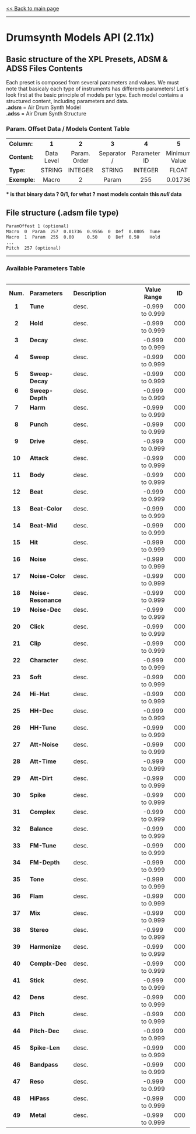 [<< Back to main page](/../..)

---

# Drumsynth Models API (2.11x)

## Basic structure of the XPL Presets, ADSM & ADSS Files Contents

Each preset is composed from several parameters and values. We must note that basicaly each type of instruments has differents parameters! Let´s look first at the basic principle of models per type. Each model contains a structured content, including parameters and data.<br>
**.adsm** = Air Drum Synth Model<br>
**.adss** = Air Drum Synth Structure

<table>
 <tr><H3>Param. Offset Data / Models Content Table</h3></tr>
<tr>
<th align="left", width="120">Column:</th>
<th align="center", width="60">1</th>
<th align="center", width="60">2</th>
<th align="center", width="60">3</th>
<th align="center", width="60">4</th>
<th align="center", width="120">5</th>
<th align="center", width="120">6</th>
<th align="center", width="60">7</th>
<th align="center", width="60">8</th>
<th align="center", width="120">9</th>
<th align="center", width="60">10</th>
</tr>
<tr>
 <td><b>Content:</b></td>
 <td align="center">Data Level</td>
 <td align="center">Param. Order</td>
 <td align="center">Separator /</td>
 <td align="center">Parameter ID</td>
 <td align="center">Minimum Value</td>
 <td align="center">Maximum Value</td>
 <td align="center">Null</td>
 <td align="center">Separator /</td>
 <td align="center">Default Value</td>
 <td align="center">Param. Name</td>
</tr>
<tr>
 <td><b>Type:</b></td>
 <td align="center">STRING</td>
 <td align="center">INTEGER</td>
 <td align="center">STRING</td>
 <td align="center">INTEGER</td>
 <td align="center">FLOAT</td>
 <td align="center">FLOAT</td>
 <td align="center">INTEGER</td>
 <td align="center">STRING</td>
 <td align="center">FLOAT</td>
 <td align="center">STRING</td>
</tr>
 <tr>
 <td><b>Exemple:</b></td>
 <td align="center">Macro</td>
 <td align="center">2</td>
 <td align="center">Param</td>
 <td align="center">255</td>
 <td align="center">0.01736</td>
 <td align="center">0.9556</td>
 <td align="center">0</td>
 <td align="center">Def</td>
 <td align="center">0.50</td>
 <td align="center">Hold</td>
</tr>
<table>

 <b>* is that binary data ? 0/1, for what ? most models contain this <i>null</i> data</b>
 
 
## File structure (.adsm file type)
  
```diff 
ParamOffest 1 (optional)
Macro  0  Param  257  0.01736  0.9556  0  Def  0.0805  Tune
Macro  1  Param  255  0.00     0.50    0  Def  0.50    Hold
...
Pitch  257 (optional)
```

 ---

### Available Parameters Table

<table>
<tr>
<th align="center", width="20">Num.</th>
<th align="left", width="180">Parameters</th>
<th align="left", width="600">Description</th>
<th align="center", width="180">Value Range</th>
<th align="center", width="90">ID</th>
</tr>
<tr>
 <td  align="center", valign="top"><b>1</b></td><td  valign="top"><b>Tune</b></td>
 <td align="left"  valign="top">desc.</td><td align="center"  valign="top">-0.999 to 0.999</td><td align="center"  valign="top">000</td>
</tr>
<tr>
 <td  align="center", valign="top"><b>2</b></td><td  valign="top"><b>Hold</b></td>
 <td align="left"  valign="top">desc.</td><td align="center"  valign="top">-0.999 to 0.999</td><td align="center"  valign="top">000</td>
</tr>
<tr>
 <td  align="center", valign="top"><b>3</b></td><td  valign="top"><b>Decay</b></td>
 <td align="left"  valign="top">desc.</td><td align="center"  valign="top">-0.999 to 0.999</td><td align="center"  valign="top">000</td>
</tr>
<tr>
 <td  align="center", valign="top"><b>4</b></td><td  valign="top"><b>Sweep</b></td>
 <td align="left"  valign="top">desc.</td><td align="center"  valign="top">-0.999 to 0.999</td><td align="center"  valign="top">000</td>
</tr>
<tr>
 <td  align="center", valign="top"><b>5</b></td><td  valign="top"><b>Sweep-Decay</b></td>
 <td align="left"  valign="top">desc.</td><td align="center"  valign="top">-0.999 to 0.999</td><td align="center"  valign="top">000</td>
</tr>
<tr>
 <td  align="center", valign="top"><b>6</b></td><td  valign="top"><b>Sweep-Depth</b></td>
 <td align="left"  valign="top">desc.</td><td align="center"  valign="top">-0.999 to 0.999</td><td align="center"  valign="top">000</td>
</tr>
<tr>
 <td  align="center", valign="top"><b>7</b></td><td  valign="top"><b>Harm</b></td>
 <td align="left"  valign="top">desc.</td><td align="center"  valign="top">-0.999 to 0.999</td><td align="center"  valign="top">000</td>
</tr>
<tr>
 <td  align="center", valign="top"><b>8</b></td><td  valign="top"><b>Punch</b></td>
 <td align="left"  valign="top">desc.</td><td align="center"  valign="top">-0.999 to 0.999</td><td align="center"  valign="top">000</td>
</tr>
<tr>
 <td  align="center", valign="top"><b>9</b></td><td  valign="top"><b>Drive</b></td>
 <td align="left"  valign="top">desc.</td><td align="center"  valign="top">-0.999 to 0.999</td><td align="center"  valign="top">000</td>
</tr>
<tr>
 <td  align="center", valign="top"><b>10</b></td><td  valign="top"><b>Attack</b></td>
 <td align="left"  valign="top">desc.</td><td align="center"  valign="top">-0.999 to 0.999</td><td align="center"  valign="top">000</td>
</tr>
<tr>
 <td  align="center", valign="top"><b>11</b></td><td  valign="top"><b>Body</b></td>
 <td align="left"  valign="top">desc.</td><td align="center"  valign="top">-0.999 to 0.999</td><td align="center"  valign="top">000</td>
</tr>
<tr>
 <td  align="center", valign="top"><b>12</b></td><td  valign="top"><b>Beat</b></td>
 <td align="left"  valign="top">desc.</td><td align="center"  valign="top">-0.999 to 0.999</td><td align="center"  valign="top">000</td>
</tr>
<tr>
 <td  align="center", valign="top"><b>13</b></td><td  valign="top"><b>Beat-Color</b></td>
 <td align="left"  valign="top">desc.</td><td align="center"  valign="top">-0.999 to 0.999</td><td align="center"  valign="top">000</td>
</tr>
<tr>
 <td  align="center", valign="top"><b>14</b></td><td  valign="top"><b>Beat-Mid</b></td>
 <td align="left"  valign="top">desc.</td><td align="center"  valign="top">-0.999 to 0.999</td><td align="center"  valign="top">000</td>
</tr>
<tr>
 <td  align="center", valign="top"><b>15</b></td><td  valign="top"><b>Hit</b></td>
 <td align="left"  valign="top">desc.</td><td align="center"  valign="top">-0.999 to 0.999</td><td align="center"  valign="top">000</td>
</tr>
<tr>
 <td  align="center", valign="top"><b>16</b></td><td  valign="top"><b>Noise</b></td>
 <td align="left"  valign="top">desc.</td><td align="center"  valign="top">-0.999 to 0.999</td><td align="center"  valign="top">000</td>
</tr>
<tr>
 <td  align="center", valign="top"><b>17</b></td><td  valign="top"><b>Noise-Color</b></td>
 <td align="left"  valign="top">desc.</td><td align="center"  valign="top">-0.999 to 0.999</td><td align="center"  valign="top">000</td>
</tr>
<tr>
 <td  align="center", valign="top"><b>18</b></td><td  valign="top"><b>Noise-Resonance</b></td>
 <td align="left"  valign="top">desc.</td><td align="center"  valign="top">-0.999 to 0.999</td><td align="center"  valign="top">000</td>
</tr>
<tr>
 <td  align="center", valign="top"><b>19</b></td><td  valign="top"><b>Noise-Dec</b></td>
 <td align="left"  valign="top">desc.</td><td align="center"  valign="top">-0.999 to 0.999</td><td align="center"  valign="top">000</td>
</tr>
<tr>
 <td  align="center", valign="top"><b>20</b></td><td  valign="top"><b>Click</b></td>
 <td align="left"  valign="top">desc.</td><td align="center"  valign="top">-0.999 to 0.999</td><td align="center"  valign="top">000</td>
</tr>
<tr>
 <td  align="center", valign="top"><b>21</b></td><td  valign="top"><b>Clip</b></td>
 <td align="left"  valign="top">desc.</td><td align="center"  valign="top">-0.999 to 0.999</td><td align="center"  valign="top">000</td>
</tr>
<tr>
 <td  align="center", valign="top"><b>22</b></td><td  valign="top"><b>Character</b></td>
 <td align="left"  valign="top">desc.</td><td align="center"  valign="top">-0.999 to 0.999</td><td align="center"  valign="top">000</td>
</tr>
<tr>
 <td  align="center", valign="top"><b>23</b></td><td  valign="top"><b>Soft</b></td>
 <td align="left"  valign="top">desc.</td><td align="center"  valign="top">-0.999 to 0.999</td><td align="center"  valign="top">000</td>
</tr>
<tr>
 <td  align="center", valign="top"><b>24</b></td><td  valign="top"><b>Hi-Hat</b></td>
 <td align="left"  valign="top">desc.</td><td align="center"  valign="top">-0.999 to 0.999</td><td align="center"  valign="top">000</td>
</tr>
<tr>
 <td  align="center", valign="top"><b>25</b></td><td  valign="top"><b>HH-Dec</b></td>
 <td align="left"  valign="top">desc.</td><td align="center"  valign="top">-0.999 to 0.999</td><td align="center"  valign="top">000</td>
</tr>
<tr>
 <td  align="center", valign="top"><b>26</b></td><td  valign="top"><b>HH-Tune</b></td>
 <td align="left"  valign="top">desc.</td><td align="center"  valign="top">-0.999 to 0.999</td><td align="center"  valign="top">000</td>
</tr>
<tr>
 <td  align="center", valign="top"><b>27</b></td><td  valign="top"><b>Att-Noise</b></td>
 <td align="left"  valign="top">desc.</td><td align="center"  valign="top">-0.999 to 0.999</td><td align="center"  valign="top">000</td>
</tr>
<tr>
 <td  align="center", valign="top"><b>28</b></td><td  valign="top"><b>Att-Time</b></td>
 <td align="left"  valign="top">desc.</td><td align="center"  valign="top">-0.999 to 0.999</td><td align="center"  valign="top">000</td>
</tr>
<tr>
 <td  align="center", valign="top"><b>29</b></td><td  valign="top"><b>Att-Dirt</b></td>
 <td align="left"  valign="top">desc.</td><td align="center"  valign="top">-0.999 to 0.999</td><td align="center"  valign="top">000</td>
</tr>
<tr>
 <td  align="center", valign="top"><b>30</b></td><td  valign="top"><b>Spike</b></td>
 <td align="left"  valign="top">desc.</td><td align="center"  valign="top">-0.999 to 0.999</td><td align="center"  valign="top">000</td>
</tr>
<tr>
 <td  align="center", valign="top"><b>31</b></td><td  valign="top"><b>Complex</b></td>
 <td align="left"  valign="top">desc.</td><td align="center"  valign="top">-0.999 to 0.999</td><td align="center"  valign="top">000</td>
</tr>
<tr>
 <td  align="center", valign="top"><b>32</b></td><td  valign="top"><b>Balance</b></td>
 <td align="left"  valign="top">desc.</td><td align="center"  valign="top">-0.999 to 0.999</td><td align="center"  valign="top">000</td>
</tr>
<tr>
 <td  align="center", valign="top"><b>33</b></td><td  valign="top"><b>FM-Tune</b></td>
 <td align="left"  valign="top">desc.</td><td align="center"  valign="top">-0.999 to 0.999</td><td align="center"  valign="top">000</td>
</tr>
<tr>
 <td  align="center", valign="top"><b>34</b></td><td  valign="top"><b>FM-Depth</b></td>
 <td align="left"  valign="top">desc.</td><td align="center"  valign="top">-0.999 to 0.999</td><td align="center"  valign="top">000</td>
</tr>
<tr>
 <td  align="center", valign="top"><b>35</b></td><td  valign="top"><b>Tone</b></td>
 <td align="left"  valign="top">desc.</td><td align="center"  valign="top">-0.999 to 0.999</td><td align="center"  valign="top">000</td>
</tr>
<tr>
 <td  align="center", valign="top"><b>36</b></td><td  valign="top"><b>Flam</b></td>
 <td align="left"  valign="top">desc.</td><td align="center"  valign="top">-0.999 to 0.999</td><td align="center"  valign="top">000</td>
</tr>
<tr>
 <td  align="center", valign="top"><b>37</b></td><td  valign="top"><b>Mix</b></td>
 <td align="left"  valign="top">desc.</td><td align="center"  valign="top">-0.999 to 0.999</td><td align="center"  valign="top">000</td>
</tr>
<tr>
 <td  align="center", valign="top"><b>38</b></td><td  valign="top"><b>Stereo</b></td>
 <td align="left"  valign="top">desc.</td><td align="center"  valign="top">-0.999 to 0.999</td><td align="center"  valign="top">000</td>
</tr>
<tr>
 <td  align="center", valign="top"><b>39</b></td><td  valign="top"><b>Harmonize</b></td>
 <td align="left"  valign="top">desc.</td><td align="center"  valign="top">-0.999 to 0.999</td><td align="center"  valign="top">000</td>
</tr>
<tr>
 <td  align="center", valign="top"><b>40</b></td><td  valign="top"><b>Complx-Dec</b></td>
 <td align="left"  valign="top">desc.</td><td align="center"  valign="top">-0.999 to 0.999</td><td align="center"  valign="top">000</td>
</tr>
<tr>
 <td  align="center", valign="top"><b>41</b></td><td  valign="top"><b>Stick</b></td>
 <td align="left"  valign="top">desc.</td><td align="center"  valign="top">-0.999 to 0.999</td><td align="center"  valign="top">000</td>
</tr>
<tr>
 <td  align="center", valign="top"><b>42</b></td><td  valign="top"><b>Dens</b></td>
 <td align="left"  valign="top">desc.</td><td align="center"  valign="top">-0.999 to 0.999</td><td align="center"  valign="top">000</td>
</tr>
<tr>
 <td  align="center", valign="top"><b>43</b></td><td  valign="top"><b>Pitch</b></td>
 <td align="left"  valign="top">desc.</td><td align="center"  valign="top">-0.999 to 0.999</td><td align="center"  valign="top">000</td>
</tr>
<tr>
 <td  align="center", valign="top"><b>44</b></td><td  valign="top"><b>Pitch-Dec</b></td>
 <td align="left"  valign="top">desc.</td><td align="center"  valign="top">-0.999 to 0.999</td><td align="center"  valign="top">000</td>
</tr>
<tr>
 <td  align="center", valign="top"><b>45</b></td><td  valign="top"><b>Spike-Len</b></td>
 <td align="left"  valign="top">desc.</td><td align="center"  valign="top">-0.999 to 0.999</td><td align="center"  valign="top">000</td>
</tr>
<tr>
 <td  align="center", valign="top"><b>46</b></td><td  valign="top"><b>Bandpass</b></td>
 <td align="left"  valign="top">desc.</td><td align="center"  valign="top">-0.999 to 0.999</td><td align="center"  valign="top">000</td>
</tr>
<tr>
 <td  align="center", valign="top"><b>47</b></td><td  valign="top"><b>Reso</b></td>
 <td align="left"  valign="top">desc.</td><td align="center"  valign="top">-0.999 to 0.999</td><td align="center"  valign="top">000</td>
</tr>
<tr>
 <td  align="center", valign="top"><b>48</b></td><td  valign="top"><b>HiPass</b></td>
 <td align="left"  valign="top">desc.</td><td align="center"  valign="top">-0.999 to 0.999</td><td align="center"  valign="top">000</td>
</tr>
<tr>
 <td  align="center", valign="top"><b>49</b></td><td  valign="top"><b>Metal</b></td>
 <td align="left"  valign="top">desc.</td><td align="center"  valign="top">-0.999 to 0.999</td><td align="center"  valign="top">000</td>
</tr>
<table>

